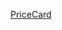 [PriceCard](https://docs.google.com/document/d/15tmT7H2RbwCYuFz1B8g-HRN7i9Aq--1B/edit?usp=drive_link&ouid=108685739614683849385&rtpof=true&sd=true)